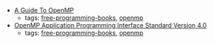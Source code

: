 * [A Guide To OpenMP](http://bisqwit.iki.fi/story/howto/openmp/)
    * tags: [free-programming-books](../tags/free-programming-books.md), [openmp](../tags/openmp.md)
* [OpenMP Application Programming Interface Standard Version 4.0](http://www.openmp.org/mp-documents/OpenMP4.0.0.pdf)
    * tags: [free-programming-books](../tags/free-programming-books.md), [openmp](../tags/openmp.md)
